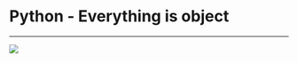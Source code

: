# Python - Everything is object
<hr>

<img src="https://s3.amazonaws.com/intranet-projects-files/holbertonschool-higher-level_programming+/252/r_208403_QPSN8.jpg"/>